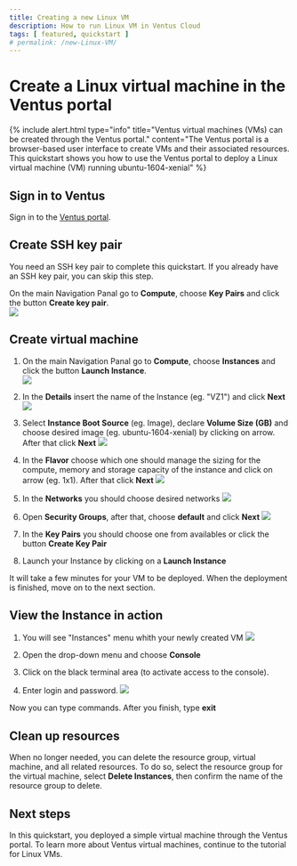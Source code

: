 ```yaml
---
title: Creating a new Linux VM 
description: How to run Linux VM in Ventus Cloud
tags: [ featured, quickstart ]
# permalink: /new-Linux-VM/
---
```


# Create a Linux virtual machine in the Ventus portal

{% include alert.html type="info" title="Ventus virtual machines (VMs) can be created through the Ventus portal." content="The Ventus portal is a browser-based user interface to create VMs and their associated resources. This quickstart shows you how to use the Ventus portal to deploy a Linux virtual machine (VM) running ubuntu-1604-xenial" %}

## Sign in to Ventus

Sign in to the [Ventus portal](https://cloud.vstack.ga).

## Create SSH key pair

You need an SSH key pair to complete this quickstart. If you already have an SSH key pair, you can skip this step.

On the main Navigation Panal go to **Compute**, choose **Key Pairs** and  click the button **Create key pair**.   
![](../../assets/img/new-linux-vm/intances0.png)

## Create virtual machine

1. On the main Navigation Panal go to **Compute**, choose **Instances** and  click the button **Launch Instance**.    
![](../../assets/img/new-linux-vm/intances1.png)

2.  In the **Details** insert the name of the Instance (eg. "VZ1") and click **Next**
![](../../assets/img/new-linux-vm/intances2.png)

3. Select **Instance Boot Source** (eg. Image), declare **Volume Size (GB)** and choose desired image (eg. ubuntu-1604-xenial) by clicking on arrow. After that click **Next**
![](../../assets/img/new-linux-vm/intances3.png)

4.  In the **Flavor** choose which one should manage the sizing for the compute, memory and storage capacity of the instance and click on arrow (eg. 1x1). After that click **Next** 
![](../../assets/img/new-linux-vm/intances4.png)

5. In the **Networks**  you should choose desired networks
![](../../assets/img/new-linux-vm/intances5.png)

6. Open **Security Groups**, after that, choose **default** and click **Next** 
![](../../assets/img/new-linux-vm/intances6.png)

7. In the **Key Pairs**  you should choose one from availables or click the button **Create Key Pair**

8. Launch your Instance by clicking on a **Launch Instance**

It will take a few minutes for your VM to be deployed. When the deployment is finished, move on to the next section.

## View the Instance in action

1. You will see "Instances" menu whith your newly created VM
![](../../assets/img/new-linux-vm/intances7.png)

2. Open the drop-down menu and choose **Console**

3. Click on the black terminal area (to activate access to the console). 
	
4. Enter login and password. 
![](../../assets/img/new-linux-vm/intances8.png)

Now you can type commands. After you finish, type **exit**

## Clean up resources

When no longer needed, you can delete the resource group, virtual machine, and all related resources. To do so, select the resource group for the virtual machine, select **Delete Instances**, then confirm the name of the resource group to delete.

## Next steps

In this quickstart, you deployed a simple virtual machine through the Ventus portal. To learn more about Ventus virtual machines, continue to the tutorial for Linux VMs.


